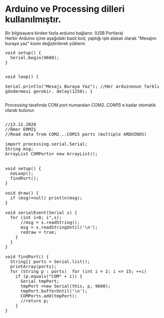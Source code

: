 <h1><b>Arduino ve Processing dilleri kullanılmıştır.</b></h1>
<p>
Bir bilgisayara birden fazla arduino bağlanır. (USB Portlara)<br>
Herbir Arduino içine aşağıdaki basit kod, yaptığı işle alakalı olarak "Mesajını buraya yaz" kısmı değiştirilerek yüklenir.</br>
<pre>
void setup() {    
  Serial.begin(9600);
}

void loop() {   
  Serial.println("Mesajı Buraya Yaz"); //Her arduinonun farklı mesaj göndermesi gerekir.
  delay(1250);
}
</pre>

Processing tarafında COM port numaraları COM2..COM15 e kadar otomatik olarak bulunur.<br>
<pre>
  
//13.11.2020
//Ömer ERMİŞ
//Read data from COM2...COM15 ports (multiple ARDUINOS)

import processing.serial.Serial;
String msg;
ArrayList<Serial> COMPorts= new ArrayList<Serial>();


void setup() {  
  noLoop(); 
  findPort();
}

void draw() {
  if (msg!=null) println(msg);
}

void serialEvent(Serial s) {
  for (int i=0; i<COMPorts.size(); i++) {    
    if (COMPorts.get(i)==s) {
      //println("tekikleyen port->",s);
      //msg = s.readString();
      msg = s.readStringUntil('\n');
      redraw = true;
    }
  }
}

void findPort() {
  String[] ports = Serial.list();
  printArray(ports);
  for (String p : ports)  for (int i = 2; i <= 15; ++i)
    if (p.equals("COM" + i)) {
      Serial tmpPort;
      tmpPort =new Serial(this, p, 9600);
      tmpPort.bufferUntil('\n');
      COMPorts.add(tmpPort);      
      //return p;
    }
}
</pre>
